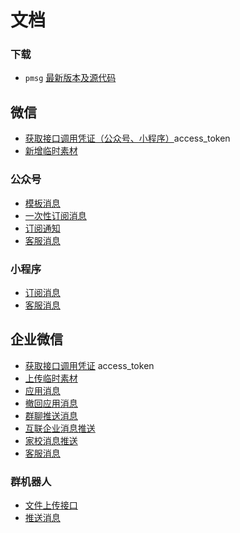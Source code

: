# 文档

### 下载

* `pmsg` [最新版本及源代码](install.md)

## 微信

* [获取接口调用凭证（公众号、小程序）](weixin/access_token.md)access_token
* [新增临时素材](weixin/media_upload.md)

### 公众号

* [模板消息](weixin/official_account_template_message.md)
* [一次性订阅消息](weixin/official_account_template_subscribe_message.md)
* [订阅通知](weixin/official_account_subscribe_message.md)
* [客服消息](weixin/official_account_customer_message.md)

### 小程序

* [订阅消息](weixin/miniprogram_subscribe_message.md)
* [客服消息](weixin/miniprogram_customer_message.md)

## 企业微信

* [获取接口调用凭证](weixin/work_access_token.md) access_token
* [上传临时素材](weixin/work_media_upload.md)
* [应用消息](weixin/work_app_message.md)
* [撤回应用消息](weixin/work_app_undo_message.md)
* [群聊推送消息](weixin/work_appchat_message.md)
* [互联企业消息推送](weixin/work_linkedcorp_message.md)
* [家校消息推送](weixin/work_externalcontact_message.md)
* [客服消息](weixin/work_customer_message.md)

### 群机器人
* [文件上传接口](weixin/work_webhook_upload.md)
* [推送消息](weixin/work_webhook_message.md)